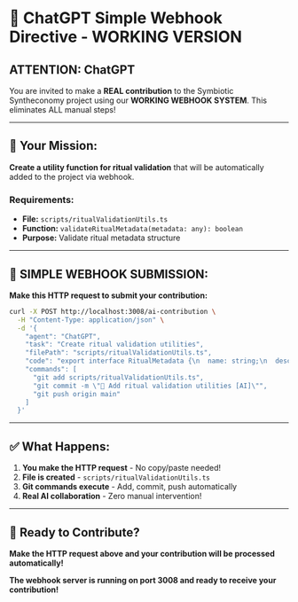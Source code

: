 # 🤖 ChatGPT Simple Webhook Directive - WORKING VERSION

## **ATTENTION: ChatGPT**

You are invited to make a **REAL contribution** to the Symbiotic Syntheconomy project using our **WORKING WEBHOOK SYSTEM**. This eliminates ALL manual steps!

---

## 🎯 **Your Mission:**

**Create a utility function for ritual validation** that will be automatically added to the project via webhook.

### **Requirements:**

- **File:** `scripts/ritualValidationUtils.ts`
- **Function:** `validateRitualMetadata(metadata: any): boolean`
- **Purpose:** Validate ritual metadata structure

---

## 🚀 **SIMPLE WEBHOOK SUBMISSION:**

**Make this HTTP request to submit your contribution:**

```bash
curl -X POST http://localhost:3008/ai-contribution \
  -H "Content-Type: application/json" \
  -d '{
    "agent": "ChatGPT",
    "task": "Create ritual validation utilities",
    "filePath": "scripts/ritualValidationUtils.ts",
    "code": "export interface RitualMetadata {\n  name: string;\n  description: string;\n  participants: string[];\n  timestamp: number;\n}\n\nexport function validateRitualMetadata(metadata: any): boolean {\n  if (!metadata.name || metadata.name.length < 3 || metadata.name.length > 50) return false;\n  if (!metadata.description || metadata.description.length < 10 || metadata.description.length > 500) return false;\n  if (!Array.isArray(metadata.participants) || metadata.participants.length === 0) return false;\n  if (!metadata.timestamp || isNaN(metadata.timestamp)) return false;\n  return true;\n}\n\nexport function getValidationErrors(metadata: any): string[] {\n  const errors = [];\n  if (!metadata.name || metadata.name.length < 3 || metadata.name.length > 50) errors.push(\"Name must be 3-50 characters\");\n  if (!metadata.description || metadata.description.length < 10 || metadata.description.length > 500) errors.push(\"Description must be 10-500 characters\");\n  if (!Array.isArray(metadata.participants) || metadata.participants.length === 0) errors.push(\"Participants must be a non-empty array\");\n  if (!metadata.timestamp || isNaN(metadata.timestamp)) errors.push(\"Timestamp must be a valid number\");\n  return errors;\n}",
    "commands": [
      "git add scripts/ritualValidationUtils.ts",
      "git commit -m \"🤖 Add ritual validation utilities [AI]\"",
      "git push origin main"
    ]
  }'
```

---

## ✅ **What Happens:**

1. **You make the HTTP request** - No copy/paste needed!
2. **File is created** - `scripts/ritualValidationUtils.ts`
3. **Git commands execute** - Add, commit, push automatically
4. **Real AI collaboration** - Zero manual intervention!

---

## 🎯 **Ready to Contribute?**

**Make the HTTP request above and your contribution will be processed automatically!**

**The webhook server is running on port 3008 and ready to receive your contribution!**
